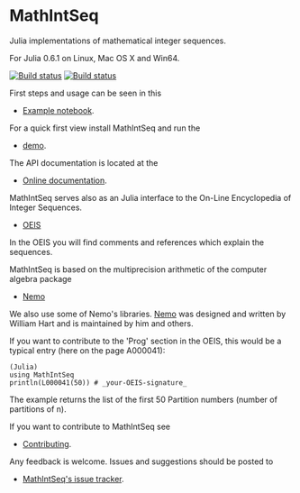 # MathIntSeq

Julia implementations of mathematical integer sequences.

For Julia 0.6.1 on Linux, Mac OS X and Win64.

[![Build status](https://travis-ci.org/PeterLuschny/MathIntSeq.svg?branch=master)](https://travis-ci.org/PeterLuschny/MathIntSeq) [![Build status](https://ci.appveyor.com/api/projects/status/d60u86n44fc43awi?svg=true)](https://ci.appveyor.com/project/PeterLuschny/mathintseq)


First steps and usage can be seen in this

- [Example notebook](http://olms.onl/julia/MathIntSeq/notebook/SeqNotebook.html).

For a quick first view install MathIntSeq and run the

- [demo](https://github.com/OpenLibMathSeq/MathIntSeq/blob/master/src/demo.jl).

The API documentation is located at the

- [Online documentation](http://olms.onl/julia/MathIntSeq).

MathIntSeq serves also as an Julia interface to the On-Line Encyclopedia of
Integer Sequences.

- [OEIS](http://oeis.org/)

In the OEIS you will find comments and references which explain the sequences.

MathIntSeq is based on the multiprecision arithmetic of the computer algebra package

- [Nemo](http://nemocas.github.io/Nemo.jl/latest/)

We also use some of Nemo's libraries. [Nemo](http://nemocas.org/) was designed and written by William Hart and is maintained by him and others.

If you want to contribute to the 'Prog' section in the OEIS, this would be a
typical entry (here on the page A000041):

    (Julia)
    using MathIntSeq
    println(L000041(50)) # _your-OEIS-signature_

The example returns the list of the first 50 Partition numbers (number of
partitions of n).    

If you want to contribute to MathIntSeq see

- [Contributing](https://github.com/OpenLibMathSeq/MathIntSeq/blob/master/CONTRIBUTING.md).                

Any feedback is welcome. Issues and suggestions should be posted to

-  [MathIntSeq's issue tracker](https://github.com/OpenLibMathSeq/MathIntSeq/issues).
